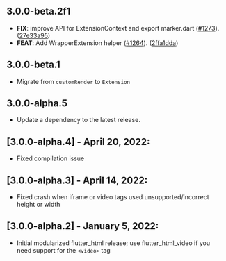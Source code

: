 ## 3.0.0-beta.2f1

 - **FIX**: improve API for ExtensionContext and export marker.dart ([#1273](https://github.com/sub6resources/flutter_html/issues/1273)). ([27e33a95](https://github.com/sub6resources/flutter_html/commit/27e33a955e872d47306db9480f74f6da2e9a028a))
 - **FEAT**: Add WrapperExtension helper ([#1264](https://github.com/sub6resources/flutter_html/issues/1264)). ([2ffa1dda](https://github.com/sub6resources/flutter_html/commit/2ffa1ddabb3f2a660ab85c551255b89fe8a24ab5))

## 3.0.0-beta.1

 - Migrate from `customRender` to `Extension`

## 3.0.0-alpha.5

 - Update a dependency to the latest release.

## [3.0.0-alpha.4] - April 20, 2022:
* Fixed compilation issue

## [3.0.0-alpha.3] - April 14, 2022:
* Fixed crash when iframe or video tags used unsupported/incorrect height or width

## [3.0.0-alpha.2] - January 5, 2022:
* Initial modularized flutter_html release; use flutter_html_video if you need support for the `<video>` tag
